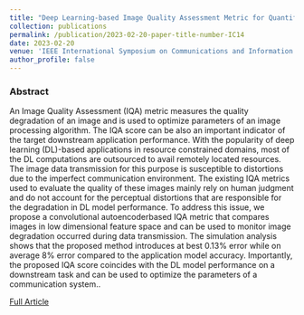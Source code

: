 ```yaml
---
title: "Deep Learning-based Image Quality Assessment Metric for Quantifying Perceptual Distortions in Transmitted Images"
collection: publications
permalink: /publication/2023-02-20-paper-title-number-IC14
date: 2023-02-20
venue: 'IEEE International Symposium on Communications and Information Technologies (ISCIT)'
author_profile: false
---
```

<h3>Abstract</h3>
<p>An Image Quality Assessment (IQA) metric measures the quality degradation of an image and is used to optimize parameters of an image processing algorithm. The IQA score can be also an important indicator of the target downstream application performance. With the popularity of deep learning (DL)-based applications in resource constrained domains, most of the DL computations are outsourced to avail remotely located resources. The image data transmission for this purpose is susceptible to distortions due to the imperfect communication environment. The existing IQA metrics used to evaluate the quality of these images mainly rely on human judgment and do not account for the perceptual distortions that are responsible for the degradation in DL model performance. To address this issue, we propose a convolutional autoencoderbased IQA metric that compares images in low dimensional feature space and can be used to monitor image degradation occurred during data transmission. The simulation analysis shows that the proposed method introduces at best 0.13% error while on average 8% error compared to the application model accuracy. Importantly, the proposed IQA score coincides with the DL model performance on a downstream task and can be used to optimize the parameters of a communication system..
</p>

[Full Article](https://ieeexplore.ieee.org/abstract/document/10376077)